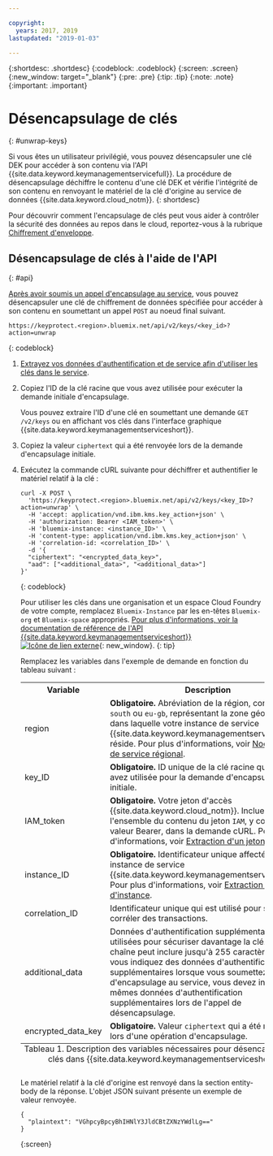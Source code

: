 ```yaml
---

copyright:
  years: 2017, 2019
lastupdated: "2019-01-03"

---
```


{:shortdesc: .shortdesc}
{:codeblock: .codeblock}
{:screen: .screen}
{:new_window: target="_blank"}
{:pre: .pre}
{:tip: .tip}
{:note: .note}
{:important: .important}

# Désencapsulage de clés
{: #unwrap-keys}

Si vous êtes un utilisateur privilégié, vous pouvez désencapsuler une clé DEK pour accéder à son contenu via l'API {{site.data.keyword.keymanagementservicefull}}. La procédure de désencapsulage déchiffre le contenu d'une clé DEK et vérifie l'intégrité de son contenu en renvoyant le matériel de la clé d'origine au service de données {{site.data.keyword.cloud_notm}}.
{: shortdesc}

Pour découvrir comment l'encapsulage de clés peut vous aider à contrôler la sécurité des données au repos dans le cloud, reportez-vous à la rubrique [Chiffrement d'enveloppe](/docs/services/key-protect/concepts/envelope-encryption.html).

## Désencapsulage de clés à l'aide de l'API
{: #api}

[Après avoir soumis un appel d'encapsulage au service](/docs/services/key-protect/wrap-keys.html), vous pouvez désencapsuler une clé de chiffrement de données spécifiée pour accéder à son contenu en soumettant un appel `POST` au noeud final suivant.

```
https://keyprotect.<region>.bluemix.net/api/v2/keys/<key_id>?action=unwrap
```
{: codeblock}

1. [Extrayez vos données d'authentification et de service afin d'utiliser les clés dans le service](/docs/services/key-protect/access-api.html).

2. Copiez l'ID de la clé racine que vous avez utilisée pour exécuter la demande initiale d'encapsulage.

    Vous pouvez extraire l'ID d'une clé en soumettant une demande `GET /v2/keys` ou en affichant vos clés dans l'interface graphique {{site.data.keyword.keymanagementserviceshort}}.

3. Copiez la valeur `ciphertext` qui a été renvoyée lors de la demande d'encapsulage initiale.

4. Exécutez la commande cURL suivante pour déchiffrer et authentifier le matériel relatif à la clé :

    ```cURL
    curl -X POST \
      'https://keyprotect.<region>.bluemix.net/api/v2/keys/<key_ID>?action=unwrap' \
      -H 'accept: application/vnd.ibm.kms.key_action+json' \
      -H 'authorization: Bearer <IAM_token>' \
      -H 'bluemix-instance: <instance_ID>' \
      -H 'content-type: application/vnd.ibm.kms.key_action+json' \
      -H 'correlation-id: <correlation_ID>' \
      -d '{
      "ciphertext": "<encrypted_data_key>",
      "aad": ["<additional_data>", "<additional_data>"]
    }'
    ```
    {: codeblock}

    Pour utiliser les clés dans une organisation et un espace Cloud Foundry de votre compte, remplacez `Bluemix-Instance` par les en-têtes `Bluemix-org` et `Bluemix-space` appropriés. [Pour plus d'informations, voir la documentation de référence de l'API {{site.data.keyword.keymanagementserviceshort}} ![Icône de lien externe](../../icons/launch-glyph.svg "Icône de lien externe")](https://{DomainName}/apidocs/key-protect){: new_window}.
    {: tip}

    Remplacez les variables dans l'exemple de demande en fonction du tableau suivant :
    <table>
      <tr>
        <th>Variable</th>
        <th>Description</th>
      </tr>
      <tr>
        <td><varname>region</varname></td>
        <td><strong>Obligatoire.</strong> Abréviation de la région, comme <code>us-south</code> ou <code>eu-gb</code>, représentant la zone géographique dans laquelle votre instance de service {{site.data.keyword.keymanagementserviceshort}} réside. Pour plus d'informations, voir <a href="/docs/services/key-protect/regions.html#endpoints">Noeud final de service régional</a>.</td>
      </tr>
      <tr>
        <td><varname>key_ID</varname></td>
        <td><strong>Obligatoire.</strong> ID unique de la clé racine que vous avez utilisée pour la demande d'encapsulage initiale.</td>
      </tr>
      <tr>
        <td><varname>IAM_token</varname></td>
        <td><strong>Obligatoire.</strong> Votre jeton d'accès {{site.data.keyword.cloud_notm}}. Incluez l'ensemble du contenu du jeton <code>IAM</code>, y compris la valeur Bearer, dans la demande cURL. Pour plus d'informations, voir <a href="/docs/services/key-protect/access-api.html#retrieve-token">Extraction d'un jeton d'accès</a>.</td>
      </tr>
      <tr>
        <td><varname>instance_ID</varname></td>
        <td><strong>Obligatoire.</strong> Identificateur unique affecté à votre instance de service {{site.data.keyword.keymanagementserviceshort}}. Pour plus d'informations, voir <a href="/docs/services/key-protect/access-api.html#retrieve-instance-ID">Extraction d'un ID d'instance</a>.</td>
      </tr>
      <tr>
        <td><varname>correlation_ID</varname></td>
        <td>Identificateur unique qui est utilisé pour suivre et corréler des transactions.</td>
      </tr>
      <tr>
        <td><varname>additional_data</varname></td>
        <td>Données d'authentification supplémentaires (AAD) utilisées pour sécuriser davantage la clé. Chaque chaîne peut inclure jusqu'à 255 caractères. Si vous indiquez des données d'authentification supplémentaires lorsque vous soumettez un appel d'encapsulage au service, vous devez indiquer les mêmes données d'authentification supplémentaires lors de l'appel de désencapsulage.</td>
      </tr>
      <tr>
        <td><varname>encrypted_data_key</varname></td>
        <td><strong>Obligatoire.</strong> Valeur <code>ciphertext</code> qui a été renvoyée lors d'une opération d'encapsulage.</td>
      </tr>
      <caption style="caption-side:bottom;">Tableau 1. Description des variables nécessaires pour désencapsuler des clés dans {{site.data.keyword.keymanagementserviceshort}}.</caption>
    </table>

    Le matériel relatif à la clé d'origine est renvoyé dans la section entity-body de la réponse. L'objet JSON suivant présente un exemple de valeur renvoyée.

    ```
    {
      "plaintext": "VGhpcyBpcyBhIHNlY3JldCBtZXNzYWdlLg=="
    }
    ```
    {:screen}
